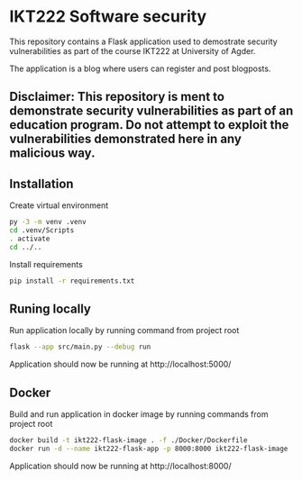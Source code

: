 # IKT222  Software security
This repository contains a Flask application used to demostrate security vulnerabilities 
as part of the course IKT222 at University of Agder.

The application is a blog where users can register and post blogposts.

## Disclaimer: This repository is ment to demonstrate security vulnerabilities as part of an education program. Do not attempt to exploit the vulnerabilities demonstrated here in any malicious way.

## Installation
Create virtual environment
```bash
py -3 -m venv .venv
cd .venv/Scripts
. activate
cd ../..
```

Install requirements
```bash
pip install -r requirements.txt
```

## Runing locally
Run application locally by running command from project root
```bash
flask --app src/main.py --debug run
```
Application should now be running at http://localhost:5000/

## Docker
Build and run application in docker image by running commands from project root
```bash
docker build -t ikt222-flask-image . -f ./Docker/Dockerfile
docker run -d --name ikt222-flask-app -p 8000:8000 ikt222-flask-image
```

Application should now be running at http://localhost:8000/